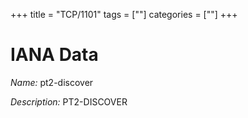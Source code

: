 +++
title = "TCP/1101"
tags = [""]
categories = [""]
+++

# IANA Data

_Name:_ pt2-discover

_Description:_ PT2-DISCOVER

